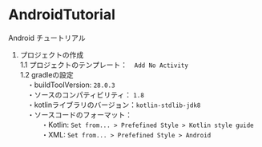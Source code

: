 # AndroidTutorial
Android チュートリアル

1. プロジェクトの作成  
1.1 プロジェクトのテンプレート：　`Add No Activity`  
1.2 gradleの設定  
　・buildToolVersion: `28.0.3`  
　・ソースのコンパティビリティ： `1.8`  
　・kotlinライブラリのバージョン：`kotlin-stdlib-jdk8`  
　・ソースコードのフォーマット：  
　　　・Kotlin: `Set from... > Prefefined Style > Kotlin style guide`  
　　　・XML: `Set from... > Prefefined Style > Android`
